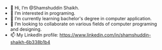 - 👋 Hi, I’m @Shamshuddin Shaikh.
- 👀 I’m interested in programing.
- 🌱 I’m currently learning bachelor's degree in computer application.
- 💞️ I’m looking to collaborate on various fields of computer programing and designing.
- 📫  My LinkedIn profile: https://www.linkedin.com/in/shamshuddin-shaikh-6b338b1b4

<!---
Shamshuddin-Shaikh/Shamshuddin-Shaikh is a ✨ special ✨ repository because its `README.md` (this file) appears on your GitHub profile.
You can click the Preview link to take a look at your changes.
--->
